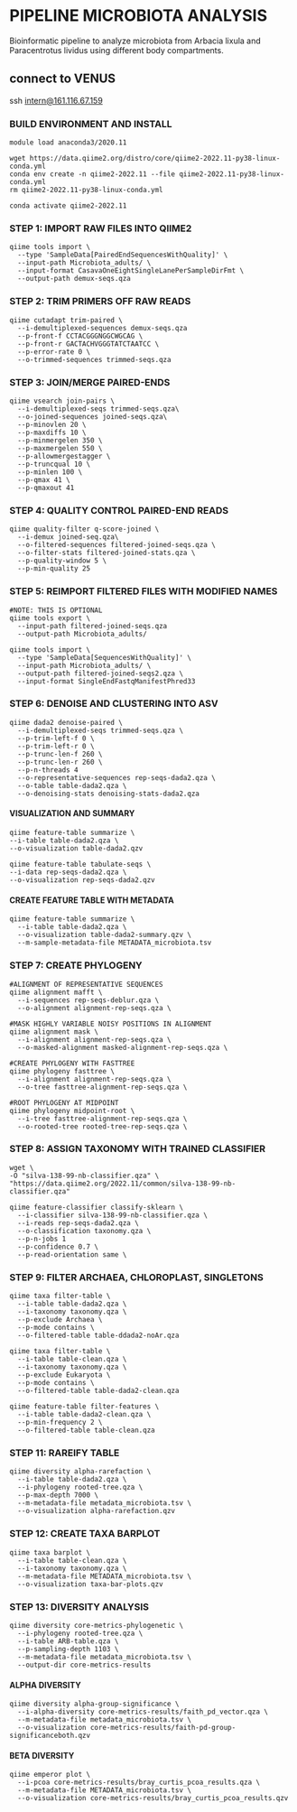 # PIPELINE MICROBIOTA ANALYSIS
Bioinformatic pipeline to analyze microbiota from Arbacia lixula and Paracentrotus lividus using different body compartments.

## connect to VENUS
ssh intern@161.116.67.159

### BUILD ENVIRONMENT AND INSTALL ###
```
module load anaconda3/2020.11

wget https://data.qiime2.org/distro/core/qiime2-2022.11-py38-linux-conda.yml
conda env create -n qiime2-2022.11 --file qiime2-2022.11-py38-linux-conda.yml
rm qiime2-2022.11-py38-linux-conda.yml

conda activate qiime2-2022.11
```


### STEP 1: IMPORT RAW FILES INTO QIIME2 ###
```
qiime tools import \
  --type 'SampleData[PairedEndSequencesWithQuality]' \
  --input-path Microbiota_adults/ \
  --input-format CasavaOneEightSingleLanePerSampleDirFmt \
  --output-path demux-seqs.qza
```


### STEP 2: TRIM PRIMERS OFF RAW READS #
```
qiime cutadapt trim-paired \
  --i-demultiplexed-sequences demux-seqs.qza
  --p-front-f CCTACGGGNGGCWGCAG \
  --p-front-r GACTACHVGGGTATCTAATCC \
  --p-error-rate 0 \
  --o-trimmed-sequences trimmed-seqs.qza
```

### STEP 3: JOIN/MERGE PAIRED-ENDS ###
```
qiime vsearch join-pairs \
  --i-demultiplexed-seqs trimmed-seqs.qza\
  --o-joined-sequences joined-seqs.qza\
  --p-minovlen 20 \
  --p-maxdiffs 10 \
  --p-minmergelen 350 \
  --p-maxmergelen 550 \
  --p-allowmergestagger \
  --p-truncqual 10 \
  --p-minlen 100 \
  --p-qmax 41 \
  --p-qmaxout 41
```


### STEP 4: QUALITY CONTROL PAIRED-END READS ###
```
qiime quality-filter q-score-joined \
  --i-demux joined-seq.qza\
  --o-filtered-sequences filtered-joined-seqs.qza \
  --o-filter-stats filtered-joined-stats.qza \
  --p-quality-window 5 \
  --p-min-quality 25 
```


### STEP 5: REIMPORT FILTERED FILES WITH MODIFIED NAMES ###
```
#NOTE: THIS IS OPTIONAL
qiime tools export \
  --input-path filtered-joined-seqs.qza
  --output-path Microbiota_adults/

qiime tools import \
  --type 'SampleData[SequencesWithQuality]' \
  --input-path Microbiota_adults/ \
  --output-path filtered-joined-seqs2.qza \
  --input-format SingleEndFastqManifestPhred33
```


### STEP 6: DENOISE AND CLUSTERING INTO ASV ###
```
qiime dada2 denoise-paired \
  --i-demultiplexed-seqs trimmed-seqs.qza \
  --p-trim-left-f 0 \
  --p-trim-left-r 0 \
  --p-trunc-len-f 260 \
  --p-trunc-len-r 260 \
  --p-n-threads 4
  --o-representative-sequences rep-seqs-dada2.qza \
  --o-table table-dada2.qza \
  --o-denoising-stats denoising-stats-dada2.qza
```
####  VISUALIZATION AND SUMMARY	
```
qiime feature-table summarize \
--i-table table-dada2.qza \
--o-visualization table-dada2.qzv 

qiime feature-table tabulate-seqs \
--i-data rep-seqs-dada2.qza \
--o-visualization rep-seqs-dada2.qzv
```
#### CREATE FEATURE TABLE WITH METADATA 
```
qiime feature-table summarize \
  --i-table table-dada2.qza \
  --o-visualization table-dada2-summary.qzv \
  --m-sample-metadata-file METADATA_microbiota.tsv
```
### STEP 7: CREATE PHYLOGENY ###
```
#ALIGNMENT OF REPRESENTATIVE SEQUENCES
qiime alignment mafft \
  --i-sequences rep-seqs-deblur.qza \
  --o-alignment alignment-rep-seqs.qza \

#MASK HIGHLY VARIABLE NOISY POSITIONS IN ALIGNMENT
qiime alignment mask \
  --i-alignment alignment-rep-seqs.qza \
  --o-masked-alignment masked-alignment-rep-seqs.qza \

#CREATE PHYLOGENY WITH FASTTREE
qiime phylogeny fasttree \
  --i-alignment alignment-rep-seqs.qza \
  --o-tree fasttree-alignment-rep-seqs.qza \

#ROOT PHYLOGENY AT MIDPOINT
qiime phylogeny midpoint-root \
  --i-tree fasttree-alignment-rep-seqs.qza \
  --o-rooted-tree rooted-tree-rep-seqs.qza \
```

### STEP 8: ASSIGN TAXONOMY WITH TRAINED CLASSIFIER ###
```
wget \
-O "silva-138-99-nb-classifier.qza" \
"https://data.qiime2.org/2022.11/common/silva-138-99-nb-classifier.qza"

qiime feature-classifier classify-sklearn \
  --i-classifier silva-138-99-nb-classifier.qza \
  --i-reads rep-seqs-dada2.qza \
  --o-classification taxonomy.qza \
  --p-n-jobs 1
  --p-confidence 0.7 \
  --p-read-orientation same \
```


### STEP 9: FILTER ARCHAEA, CHLOROPLAST, SINGLETONS ###
```
qiime taxa filter-table \
  --i-table table-dada2.qza \
  --i-taxonomy taxonomy.qza \
  --p-exclude Archaea \
  --p-mode contains \
  --o-filtered-table table-ddada2-noAr.qza 

qiime taxa filter-table \
  --i-table table-clean.qza \
  --i-taxonomy taxonomy.qza \
  --p-exclude Eukaryota \
  --p-mode contains \
  --o-filtered-table table-dada2-clean.qza 

qiime feature-table filter-features \
  --i-table table-dada2-clean.qza \
  --p-min-frequency 2 \
  --o-filtered-table table-clean.qza 
```

### STEP 11: RAREIFY TABLE ###
```
qiime diversity alpha-rarefaction \
  --i-table table-dada2.qza \
  --i-phylogeny rooted-tree.qza \
  --p-max-depth 7000 \
  --m-metadata-file metadata_microbiota.tsv \
  --o-visualization alpha-rarefaction.qzv
```

### STEP 12: CREATE TAXA BARPLOT ### 
```
qiime taxa barplot \
  --i-table table-clean.qza \
  --i-taxonomy taxonomy.qza \
  --m-metadata-file METADATA_microbiota.tsv \
  --o-visualization taxa-bar-plots.qzv
``` 

### STEP 13: DIVERSITY ANALYSIS ###
```
qiime diversity core-metrics-phylogenetic \
  --i-phylogeny rooted-tree.qza \
  --i-table ARB-table.qza \
  --p-sampling-depth 1103 \
  --m-metadata-file metadata_microbiota.tsv \
  --output-dir core-metrics-results
```
 #### ALPHA DIVERSITY ####
```
qiime diversity alpha-group-significance \
  --i-alpha-diversity core-metrics-results/faith_pd_vector.qza \
  --m-metadata-file metadata_microbiota.tsv \
  --o-visualization core-metrics-results/faith-pd-group-significanceboth.qzv
```
  #### BETA DIVERSITY ####
```  
qiime emperor plot \
  --i-pcoa core-metrics-results/bray_curtis_pcoa_results.qza \
  --m-metadata-file METADATA_microbiota.tsv \
  --o-visualization core-metrics-results/bray_curtis_pcoa_results.qzv
```
